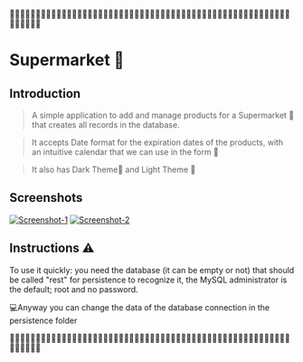 
📎📎📎📎📎📎📎📎📎📎📎📎📎📎📎📎📎📎📎📎📎📎📎📎📎📎📎📎📎📎📎📎📎📎📎📎📎📎📎📎📎📎📎📎📎📎📎📎📎📎📎📎📎📎📎📎📎📎📎📎

# Supermarket 📌

## Introduction

>A simple application to add and manage products for a Supermarket 🍇 that creates all records in the database.

>It accepts Date format for the expiration dates of the products, with an intuitive calendar that we can use in the form 📅

>It also has Dark Theme🖤 and Light Theme 🤍

## Screenshots

<a href="https://ibb.co/0FPbqWr"><img src="https://i.ibb.co/LJ47Sq1/Screenshot-1.png" alt="Screenshot-1" border="0"></a>
<a href="https://ibb.co/0B5H0wY"><img src="https://i.ibb.co/s578TBs/Screenshot-2.png" alt="Screenshot-2" border="0"></a>

## Instructions ⚠️

To use it quickly: you need the database (it can be empty or not) that should be called "rest" for persistence to recognize it, the MySQL administrator is the default; root and no password.

💻Anyway you can change the data of the database connection in the persistence folder

📎📎📎📎📎📎📎📎📎📎📎📎📎📎📎📎📎📎📎📎📎📎📎📎📎📎📎📎📎📎📎📎📎📎📎📎📎📎📎📎📎📎📎📎📎📎📎📎📎📎📎📎📎📎📎📎📎📎📎📎
